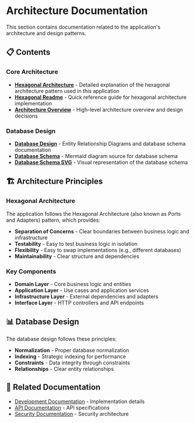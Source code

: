 # Architecture Documentation

This section contains documentation related to the application's architecture and design patterns.

## 📋 Contents

### Core Architecture
- **[Hexagonal Architecture](./hexagonal-architecture.md)** - Detailed explanation of the hexagonal architecture pattern used in this application
- **[Hexagonal Readme](./hexagonal-readme.md)** - Quick reference guide for hexagonal architecture implementation
- **[Architecture Overview](./overview.md)** - High-level architecture overview and design decisions

### Database Design
- **[Database Design](./database-design.md)** - Entity Relationship Diagrams and database schema documentation
- **[Database Schema](./database-schema.mermaid)** - Mermaid diagram source for database schema
- **[Database Schema SVG](./database-schema.svg)** - Visual representation of the database schema

## 🏗️ Architecture Principles

### Hexagonal Architecture
The application follows the Hexagonal Architecture (also known as Ports and Adapters) pattern, which provides:

- **Separation of Concerns** - Clear boundaries between business logic and infrastructure
- **Testability** - Easy to test business logic in isolation
- **Flexibility** - Easy to swap implementations (e.g., different databases)
- **Maintainability** - Clear structure and dependencies

### Key Components
- **Domain Layer** - Core business logic and entities
- **Application Layer** - Use cases and application services
- **Infrastructure Layer** - External dependencies and adapters
- **Interface Layer** - HTTP controllers and API endpoints

## 📊 Database Design

The database design follows these principles:
- **Normalization** - Proper database normalization
- **Indexing** - Strategic indexing for performance
- **Constraints** - Data integrity through constraints
- **Relationships** - Clear entity relationships

## 🔗 Related Documentation

- [Development Documentation](../development/) - Implementation details
- [API Documentation](../api/) - API specifications
- [Security Documentation](../security/) - Security architecture
